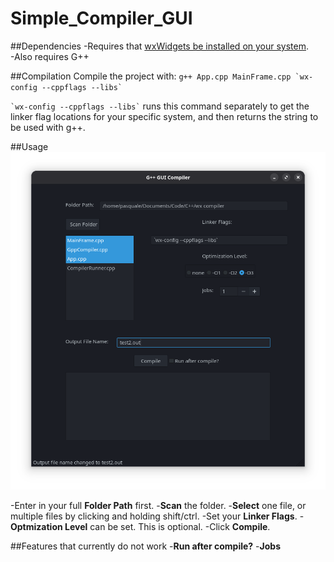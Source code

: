 # Simple_Compiler_GUI

##Dependencies
-Requires that [wxWidgets be installed on your system](https://docs.wxwidgets.org/3.2/overview_install.html).  
-Also requires G++

##Compilation
Compile the project with:
``g++ App.cpp MainFrame.cpp `wx-config --cppflags --libs` ``

`` `wx-config --cppflags --libs` `` runs this command separately to get the linker flag locations for your specific system, and then returns the string to be used with g++.

##Usage
![1](1.png)

-Enter in your full **Folder Path** first.
-**Scan** the folder.
-**Select** one file, or multiple files by clicking and holding shift/ctrl.
-Set your **Linker Flags**.
-**Optmization Level** can be set.  This is optional.
-Click **Compile**.

##Features that currently do not work
-**Run after compile?**
-**Jobs**

